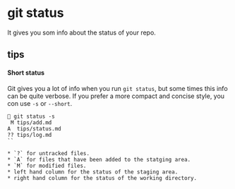 # git status

It gives you som info about the status of your repo.

## tips

#### Short status

Git gives you a lot of info when you run `git status`, but some times this info can be quite verbose. If you prefer a more compact and concise style, you con use `-s` or `--short`.

```git
 git status -s
 M tips/add.md
A  tips/status.md
?? tips/log.md
``

* `?` for untracked files.
* `A` for files that have been added to the statging area.
* `M` for modified files.
* left hand column for the status of the staging area.
* right hand column for the status of the working directory.

